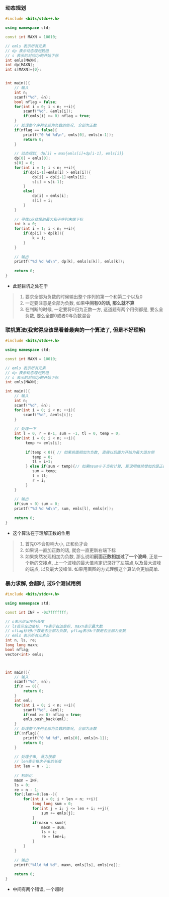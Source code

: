 ### 动态规划

```cpp
#include <bits/stdc++.h>

using namespace std;

const int MAXN = 10010;

// emls 表示所有元素
// dp 表示动态规划数组 
// s 表示的对应dp的开始下标 
int emls[MAXN]; 
int dp[MAXN];
int s[MAXN]={0}; 


int main(){
	// 输入
	int n; 
	scanf("%d", &n);
	bool nflag = false;
	for(int i = 0; i < n; ++i){
		scanf("%d", &emls[i]);
		if(emls[i] >= 0) nflag = true; 
	}
	// 处理整个序列全部为负数的情况, 全部为正数 
	if(nflag == false){
		printf("0 %d %d\n", emls[0], emls[n-1]);
		return 0;
	} 
	
	// 动态规划, dp[i] = max{emls[i]+dp[i-1], emls[i]} 
	dp[0] = emls[0];
	s[0] = 0; 
	for(int i = 1; i < n; ++i){
		if(dp[i-1]+emls[i] > emls[i]){
			dp[i] = dp[i-1]+emls[i];
			s[i] = s[i-1];
		} 
		else{
			dp[i] = emls[i];
			s[i] = i;
		}
	} 
	
	// 寻找以k结尾的最大和子序列末端下标 
	int k = 0;
	for(int i = 1; i < n; ++i){
		if(dp[i] > dp[k]){
			k = i;
		}
	}	
	
	// 输出
	printf("%d %d %d\n", dp[k], emls[s[k]], emls[k]); 
	
	return 0;
} 
```



- 此题巨坑之处在于

> 1. 要求全部为负数的时候输出整个序列的第一个和第二个以及0
> 2. 一定要注意是全部为负数, 如果**中间有0的话, 那么就不算**
> 3. 在判断的时候, 一定要将0归为正数一方, 这道题有两个用例都是, 要么全负数, 要么全部0或者0与负数混合



### 联机算法(我觉得应该是看着最爽的一个算法了, 但是不好理解)

```cpp
#include <bits/stdc++.h>

using namespace std;

const int MAXN = 10010;

// emls 表示所有元素
// dp 表示动态规划数组 
// s 表示的对应dp的开始下标 
int emls[MAXN]; 

int main(){
	// 输入
	int n; 
	scanf("%d", &n);
	for(int i = 0; i < n; ++i){
		scanf("%d", &emls[i]);
	}
	
	// 处理一下	
	int l = 0, r = n-1, sum = -1, tl = 0, temp = 0;
	for(int i = 0; i < n; ++i){
		 temp += emls[i];
		
		 if(temp < 0){ // 如果前面相加为负数, 直接以后面为开始为最大值左侧 
		 	temp = 0;
		 	tl = i+1;
		 } else if(sum < temp){// 如果msum小于当前计算, 那说明继续增加的是正数, 后面需要继续向后更新右侧坐标 
		 	sum = temp;
		 	l = tl;
		 	r = i;
		 } 
	}
	
	// 输出
	if(sum < 0) sum = 0;
	printf("%d %d %d\n", sum, emls[l], emls[r]); 
	
	return 0;
} 
```



- 这个算法在于理解正数的作用

> 1. 首先0不会影响大小, 正和负才会
> 2. 如果说一直加正数的话, 就会一直更新右端下标
> 3. 如果突然发现相加为负数, 那么说明**前面正数相加过了一个波峰**, 正是一个新的交接点, 上一个波峰的最大值肯定记录好了左端点,以及最大波峰的端点, 以及最大波峰值. 如果用画图的方式理解这个算法会更加简单.

### 暴力求解, 会超时, 过5个测试用例

```cpp
#include <bits/stdc++.h>

using namespace std;

const int INF = -0x7fffffff;

// n表示给出序列长度
// ls表示左边坐标, re表示右边坐标, maxn表示最大数 
// nflag标记k个数是否全部为负数, pflag表示k个数是否全部为正数 
// emls 表示所有元素长 
int n, ls, re;
long long maxn;
bool nflag;
vector<int> emls;



int main(){
	// 输入 
	scanf("%d", &n);
	if(n == 0){
		return 0;
	}
	int eml; 
	for(int i = 0; i < n; ++i){
		scanf("%d", &eml);
		if(eml >= 0) nflag = true; 
		emls.push_back(eml);
	}
	// 处理整个序列全部为负数的情况, 全部为正数 
	if(!nflag){
		printf("0 %d %d", emls[0], emls[n-1]);
		return 0;
	} 
	
	// 处理子串, 暴力搜索 
	// len表示每次子串的长度 
	int len = n - 1; 
	
	// 初始化 
	maxn = INF;
	ls = 0;
	re = n - 1;
	for(;len>=0;len--){
		for(int i = 0; i + len < n; ++i){
			long long sum = 0;
			for(int j = i; j <= len + i; ++j){
				sum += emls[j]; 
			}
			if(maxn < sum){
				maxn = sum;
				ls = i;
				re = len+i;
			}
		}
	}
	
	// 输出
	printf("%lld %d %d", maxn, emls[ls], emls[re]); 
	
	return 0;
} 
```

- 中间有两个错误, 一个超时

